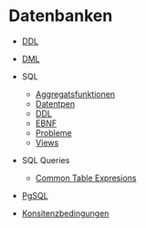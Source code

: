 # Datenbanken

- [DDL](DDL_DML/DDL.md)
- [DML](DDL_DML/DML.md)

- SQL
	- [Aggregatsfunktionen](SQL/Aggregatfunktionen.md)
	- [Datentpen](SQL/datentypen.md)
	- [DDL](SQL/ddl.md)
	- [EBNF](SQL/ebnf.md)
	- [Probleme](SQL/Probleme.md)
	- [Views](View.md)
- SQL Queries
	- [Common Table Expresions](SQLQueries/CTEs.md)
- [PgSQL](pgSQL.md)
- [Konsitenzbedingungen](Konsistenzbedingungen.md)